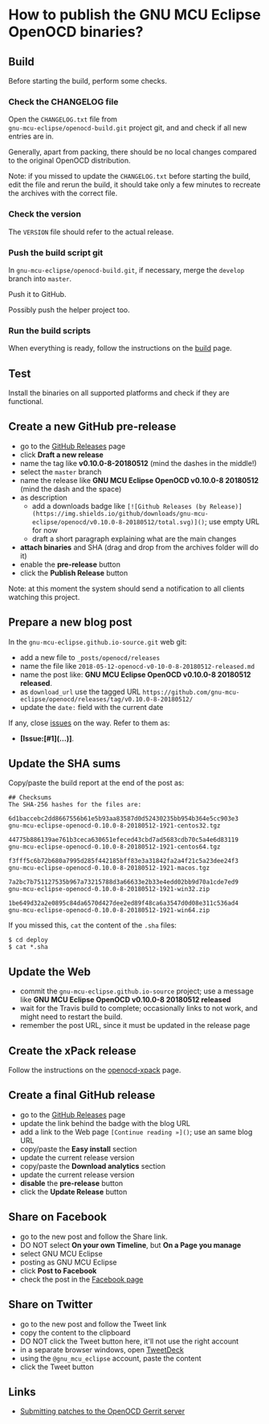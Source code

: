 # How to publish the GNU MCU Eclipse OpenOCD binaries?

## Build

Before starting the build, perform some checks.

### Check the CHANGELOG file

Open the `CHANGELOG.txt` file from  
`gnu-mcu-eclipse/openocd-build.git` project git, and and check if all 
new entries are in.

Generally, apart from packing, there should be no local changes compared 
to the original OpenOCD distribution.

Note: if you missed to update the `CHANGELOG.txt` before starting the build, 
edit the file and rerun the build, it should take only a few minutes to 
recreate the archives with the correct file.

### Check the version

The `VERSION` file should refer to the actual release.

### Push the build script git

In `gnu-mcu-eclipse/openocd-build.git`, if necessary, merge 
the `develop` branch into `master`.

Push it to GitHub.

Possibly push the helper project too.

### Run the build scripts

When everything is ready, follow the instructions on the 
[build](https://github.com/gnu-mcu-eclipse/openocd-build/blob/master/README.md) 
page.

## Test

Install the binaries on all supported platforms and check if they are 
functional.

## Create a new GitHub pre-release

- go to the [GitHub Releases](https://github.com/gnu-mcu-eclipse/openocd/releases) page
- click **Draft a new release**
- name the tag like **v0.10.0-8-20180512** (mind the dashes in the middle!)
- select the `master` branch
- name the release like **GNU MCU Eclipse OpenOCD v0.10.0-8 20180512** 
(mind the dash and the space)
- as description
  - add a downloads badge like `[![Github Releases (by Release)](https://img.shields.io/github/downloads/gnu-mcu-eclipse/openocd/v0.10.0-8-20180512/total.svg)]()`; use empty URL for now
  - draft a short paragraph explaining what are the main changes
- **attach binaries** and SHA (drag and drop from the archives folder will do it)
- enable the **pre-release** button
- click the **Publish Release** button

Note: at this moment the system should send a notification to all clients watching this project.

## Prepare a new blog post 

In the `gnu-mcu-eclipse.github.io-source.git` web git:

- add a new file to `_posts/openocd/releases`
- name the file like `2018-05-12-openocd-v0-10-0-8-20180512-released.md`
- name the post like: **GNU MCU Eclipse OpenOCD v0.10.0-8 20180512 released**.
- as `download_url` use the tagged URL `https://github.com/gnu-mcu-eclipse/openocd/releases/tag/v0.10.0-8-20180512/` 
- update the `date:` field with the current date

If any, close [issues](https://github.com/gnu-mcu-eclipse/openocd/issues) 
on the way. Refer to them as:

- **[Issue:\[#1\]\(...\)]**.

## Update the SHA sums

Copy/paste the build report at the end of the post as:

```console
## Checksums
The SHA-256 hashes for the files are:

6d1baccebc2dd8667556b61e5b93aa83587d0d52430235bb954b364e5cc903e3 
gnu-mcu-eclipse-openocd-0.10.0-8-20180512-1921-centos32.tgz

44775b886139ae761b3ceca630651efeced43cbd7ad5683cdb70c5a4e6d83119 
gnu-mcu-eclipse-openocd-0.10.0-8-20180512-1921-centos64.tgz

f3fff5c6b72b680a7995d285f442185bff83e3a31842fa2a4f21c5a23dee24f3 
gnu-mcu-eclipse-openocd-0.10.0-8-20180512-1921-macos.tgz

7a2bc7b751127535b967a73215788d3a66633e2b33e4edd02bb9d70a1cde7ed9 
gnu-mcu-eclipse-openocd-0.10.0-8-20180512-1921-win32.zip

1be649d32a2e0895c84da6570d427dee2ed89f48ca6a3547d0d08e311c536ad4 
gnu-mcu-eclipse-openocd-0.10.0-8-20180512-1921-win64.zip
```

If you missed this, `cat` the content of the `.sha` files:

```console
$ cd deploy
$ cat *.sha
```

## Update the Web

- commit the `gnu-mcu-eclipse.github.io-source` project; use a message 
like **GNU MCU Eclipse OpenOCD v0.10.0-8 20180512 released**
- wait for the Travis build to complete; occasionally links to not work,
 and might need to restart the build.
- remember the post URL, since it must be updated in the release page

## Create the xPack release

Follow the instructions on the 
[openocd-xpack](https://github.com/gnu-mcu-eclipse/openocd-xpack/blob/xpack/README.md#maintainer-info)
page.

## Create a final GitHub release

- go to the [GitHub Releases](https://github.com/gnu-mcu-eclipse/openocd/releases) page
- update the link behind the badge with the blog URL
- add a link to the Web page `[Continue reading »]()`; use an same blog URL
- copy/paste the **Easy install** section
- update the current release version
- copy/paste the **Download analytics** section
- update the current release version
- **disable** the **pre-release** button
- click the **Update Release** button

## Share on Facebook

- go to the new post and follow the Share link.
- DO NOT select **On your own Timeline**, but **On a Page you manage**
- select GNU MCU Eclipse
- posting as GNU MCU Eclipse
- click **Post to Facebook**
- check the post in the [Facebook page](https://www.facebook.com/gnu-mcu-eclipse)

## Share on Twitter

* go to the new post and follow the Tweet link
* copy the content to the clipboard
* DO NOT click the Tweet button here, it'll not use the right account
* in a separate browser windows, open [TweetDeck](https://tweetdeck.twitter.com/)
* using the `@gnu_mcu_eclipse` account, paste the content
* click the Tweet button

## Links

- [Submitting patches to the OpenOCD Gerrit server](http://openocd.org/doc-release/doxygen/patchguide.html)

